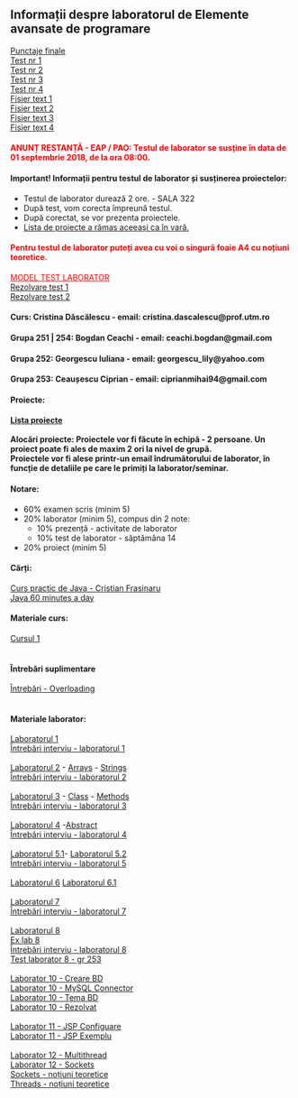 <h2>Informații despre laboratorul de Elemente avansate de programare</h2>

<a href="https://docs.google.com/spreadsheets/d/1NuspctrKtN8at1KIC73XYWZMNyrgB4B11lMy_Th0csc/edit?usp=sharing">Punctaje finale</a>
<br>
<a href="https://drive.google.com/open?id=1NUJ2amz0SydpqOQkCpbIDVSkn6yeUure49h0Qqm77xU">Test nr 1</a>
<br>
<a href="https://drive.google.com/open?id=1B3wXtmAfIlq3MPrmKFjNdlgWf4U6CQWL1xfUm_b5LaE">Test nr 2</a>
<br>
<a href="https://drive.google.com/open?id=1jmyKRnTWIlaJ1nr7omkvvuF5ZoqCGwK5mb_Yshs3rhs">Test nr 3</a>
<br>
<a href="https://drive.google.com/open?id=1rRiRludPdrfifd7kNUtvu_tCtMI7pRzbnrTIevu5KQ0">Test nr 4</a>
<br>
<a href="https://drive.google.com/open?id=1Gd-4R7qvmfAXNQfEaSiW5hI7yCYmZTEE">Fisier text 1</a>
<br>
<a href="https://drive.google.com/open?id=16-yrsEq5fmbVz71eBCRNn2b-OY9h_OWY">Fisier text 2</a>
<br>
<a href="https://drive.google.com/open?id=1QX0XQn3W0rjqlPdBE0QBu-z74AZElPSg">Fisier text 3</a>
<br>
<a href="https://drive.google.com/open?id=1TLEGV1qdxaEA04NhV-SEj8rAKqwXPwHX">Fisier text 4</a>

<h4 style="color:red">ANUNȚ RESTANȚĂ - EAP / PAO: Testul de laborator se susține în data de 01 septembrie 2018, de la ora 08:00.</h4>
<h4> Important! Informații pentru testul de laborator și susținerea proiectelor:</h4>
<ul>
  <li>Testul de laborator durează 2 ore. - SALA 322 </li>
  <li>După test, vom corecta împreună testul.</li>
  <li>După corectat, se vor prezenta proiectele.</li>
  <li><a href="https://drive.google.com/open?id=1Kt9qCRwvrYQXA54aq1Qr8iGhAG5iEFZ3">Lista de proiecte a rămas aceeași ca în vară.</a></li>
</ul>

<h4 style="color:red">Pentru testul de laborator puteți avea cu voi o singură foaie A4 cu noțiuni teoretice.</h4>
<a style="color:red" href="https://drive.google.com/open?id=1yslVGCmjfRJyzeIXkcGq55yXtsujLS-jGp0mIzqLSLk">MODEL TEST LABORATOR</a>
<br>
<a href="https://drive.google.com/open?id=1Fkqfb19ya-BrFGoN_MAywj9iy3wPLB-f">Rezolvare test 1</a>
<br>
<a href="https://drive.google.com/open?id=1C8Xp8l0l8-tso9gkXileezKmMTf0HgpB">Rezolvare test 2</a>

<h4>Curs: Cristina Dăscălescu - email: cristina.dascalescu@prof.utm.ro </h4>
<h4>Grupa 251 | 254: Bogdan Ceachi - email: ceachi.bogdan@gmail.com </h4>
<h4>Grupa 252: Georgescu Iuliana - email: georgescu_lily@yahoo.com</h4>
<h4>Grupa 253: Ceaușescu Ciprian - email: ciprianmihai94@gmail.com</h4>

<h4>Proiecte:<h4>
<a href="https://drive.google.com/open?id=1Kt9qCRwvrYQXA54aq1Qr8iGhAG5iEFZ3">Lista proiecte</a>
<br><br>
Alocări proiecte:
<!--<ul>
  <li><a href="https://docs.google.com/spreadsheets/d/1-VADEOCn9KbVtdPTTleFuahrjygM4Q02G4ecJIdcmzU/edit?usp=sharing">Grupa 244</a></li>
  <li><a href="https://docs.google.com/spreadsheets/d/1Lrk-NpJYTuXVvljSDTsDo5lR6m5GbdQ2Jhki1ZbAz5g/edit?usp=sharing">Grupa 251</a></li>
  <li><a href="https://docs.google.com/spreadsheets/d/1fZPUEMvQ6Zkqf2rspggAn3y6JP8PHLVOvpAPTkGjCyU/edit?usp=sharing">Grupa 252</a></li>
  <li><a href="https://docs.google.com/spreadsheets/d/1R0NdpCb95gow3MWoj1bZtzeNibHvVCqEM5sLEpSYpiY/edit?usp=sharing">Grupa 253</a></li>
  <li><a href="https://docs.google.com/spreadsheets/d/1C8TuFUU7lvrkksjVtx3eFCaDKmbf1B6HitH3vKc68CA/edit?usp=sharing">Grupa 254</a></li>
</ul>-->
Proiectele vor fi făcute în echipă - 2 persoane. Un proiect poate fi ales de maxim 2 ori la nivel de grupă.
<br>
Proiectele vor fi alese printr-un email îndrumătorului de laborator, în funcție de detaliile pe care le primiți la laborator/seminar.

<h4>Notare: </h4>
<ul>
  <li>
    60% examen scris (minim 5)
  </li>
  <li>
    20% laborator (minim 5), compus din 2 note:
    <ul>
      <li>
        10% prezență - activitate de laborator
      </li>
      <li>
        10% test de laborator - săptămâna 14 
      </li>
    </ul>
  </li>
  <li>
    20% proiect (minim 5)
  </li>
</ul>

<h4>Cărți:</h4>
<a href="https://drive.google.com/open?id=1e90JGdGEBI2KYjV_h1zl8tfnL6htdtp4">Curs practic de Java - Cristian Frasinaru</a>
<br>
<a href="https://drive.google.com/open?id=1bBPcX7WCetT50s92ZYtT2Xw75FhRGvfn">Java 60 minutes a day</a>

<h4>Materiale curs:</h4>
<a href="https://drive.google.com/open?id=1hTeXLNuxGyJ5tJCdckLU873LstKLPh5m">Cursul 1</a>
<br><br>

<h4>Întrebări suplimentare</h4>
<a href="https://docs.google.com/forms/d/e/1FAIpQLSeK3HAfmM-eBQZHCYJA4cf6jH6IviBozaJMz1KRLa-4bGaoYA/viewform?c=0&w=1">Întrebări - Overloading</a>
<br><br>

<h4>Materiale laborator:</h4>
<a href="https://drive.google.com/open?id=1apQ2RT3WcmVsAjJSTEKA53JBlI250JQs">Laboratorul 1</a>
<br>
<a href="https://drive.google.com/file/d/1wyGt_G0ryDhpljvNLXJCrE_XSXgJANVa/view?usp=sharing">Întrebări interviu - laboratorul 1</a>
<br><br>
<a href="https://drive.google.com/open?id=1PRcvXPrL8lXGqBhBOGYqmYRWss981NnX">Laboratorul 2</a> - <a href="https://drive.google.com/open?id=1WHSFLirq3Y3jwgqA_kqaGeIUe3yTI9cH">Arrays</a> - <a href="https://drive.google.com/open?id=10B_DUvsCKxq1AQlU3p3pIr8n5-540yg5">Strings</a>
<br>
<a href="https://drive.google.com/open?id=1gRUu5kzKf94eB8oG4IfL0QQfuVaNYGIb">Întrebări interviu - laboratorul 2</a>
<br><br>
<a href="https://drive.google.com/open?id=1W2CR4j25cYytzo40fCUMdWQ2FrA2YP4R">Laboratorul 3</a> - <a href="https://drive.google.com/open?id=1XwqUVF3kKf0rp5oGo8i-NHo8Gz3iXsi5">Class</a> - <a href="https://drive.google.com/open?id=1LlaXeDWNv2DiNY1J2EJ1ukWCVAGVuQai">Methods</a>
<br>
<a href="https://drive.google.com/open?id=1dqVEXp5ZSpjLPu7upMPA8ng95q7j91v-">Întrebări interviu - laboratorul 3</a>
<br><br>
<a href="https://drive.google.com/open?id=15S8mtomC8v7OlYOfuBDY7ersD2dNGnwe">Laboratorul 4</a> -<a href="https://drive.google.com/open?id=1JcbvcyznVS6VZL5oI5O_3F5d1dTAQF2Q">Abstract</a>
<br>
<a href="https://drive.google.com/open?id=1-BJd6A0l6psshNkH9rj_U1RGASFd5UZN">Întrebări interviu - laboratorul 4</a>
<br><br>
<a href="https://drive.google.com/file/d/1wD03WMG5buVi6oyLyTPD7ycvEx3naN5T/view?usp=sharing">Laboratorul 5.1</a>- <a href="https://drive.google.com/open?id=1ElYhH0FpJYV1d-GnDzTxTRLH8CzKpzYf">Laboratorul 5.2</a>
<br>
<a href="https://drive.google.com/open?id=1X0Oy6Pm2p7KBmkfpku1IBbYtLYTfbL76">Întrebări interviu - laboratorul 5</a>
<br><br>
<a href="https://drive.google.com/open?id=1FT2My9cnmdSdCg0uz0DPLuUOSFIvFUVf">Laboratorul 6</a> <a href="https://drive.google.com/open?id=1NDEIJotoj68U40m308CNttcWTQAyIWr4">Laboratorul 6.1</a>
<br><br>
<a href="https://drive.google.com/open?id=1XvdQ0vc9VPnytArzsUnfvb0q538OIyG3">Laboratorul 7</a>
<br>
<a href="https://drive.google.com/open?id=1_TftYik84xw33spUBNHRr-RbIeEF0gSf">Întrebări interviu - laboratorul 7</a>
<br><br>
<a href="https://drive.google.com/open?id=1hwULiJmD4EZpq24wcfOsEecqHt8OG92M">Laboratorul 8</a>
<br>
<a href="https://drive.google.com/open?id=1T9w-YzzULPckuA8K5fhoUbOrj7KjbdBC">Ex lab 8</a>
<br>
<a href="https://drive.google.com/open?id=1EgGWSGdmPMKGza9Uio5O0CXq2ZeXiVoF">Întrebări interviu - laboratorul 8</a>
<br>
<a href="https://drive.google.com/open?id=1veoBpvxcy9exR9h-1rXjzAG1Te6RwoXQ">Test laborator 8 - gr 253</a>
<br>
<br>
<a href="https://drive.google.com/open?id=1h9g1qFMGopzSR2aQK7oRIW9q1y09LE4m">Laborator 10 - Creare BD</a>
<br>
<a href="https://drive.google.com/open?id=1Hlrm1uAjB2GpkyfYuqJRr1OxAdh8uYva">Laborator 10 - MySQL Connector</a>
<br>
<a href="https://drive.google.com/open?id=1UHj5CP5ZE50rxpQ0lvfBU0F60J1Swq-y">Laborator 10 - Tema BD</a>
<br>
<a href="https://drive.google.com/open?id=1eR3AC4DTmOhjBoxq0_8qVmI9dHPxjL6y">Laborator 10 - Rezolvat</a>
<br>
<br>
<a href="https://drive.google.com/open?id=19kRYAjnC4CGxMt_l1dhQsSeXP597cSCi">Laborator 11 - JSP Configuare</a>
<br>
<a href="https://drive.google.com/open?id=1KLt_SWzOYVA1BHMsRBUuBOdsAhsuzAEw">Laborator 11 - JSP Exemplu</a>
<br>
<br>
<a href="https://drive.google.com/open?id=1AtBqTCf1eIPPXdZpn4B5WrROAnEtWf07">Laborator 12 - Multithread</a>
<br>
<a href="https://drive.google.com/open?id=1kwP8MDJeWD7DzRJ1CbVfLRX-REe5xjpq">Laborator 12 - Sockets</a>
<br>
<a href="https://drive.google.com/open?id=1aLjiekTQD1cxKUi2kWoSq0XzwnRlCqWV">Sockets - noțiuni teoretice</a>
<br>
<a href="https://drive.google.com/open?id=1jZnIOXAHrHWiyzaP2F8t3d2wYmeMfowh">Threads - noțiuni teoretice</a>
